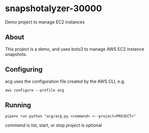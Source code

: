 # snapshotalyzer-30000
Demo project to manage EC2 instances

## About

This project is a demo, and uses boto3 to manage AWS EC2 instance snapshots.

## Configuring

acg uses the configuration file created by the AWS CLI, e.g.

`aws configure --profile acg`

## Running

`pipenv run python "acg/acg.py <command> <--project=PROJECT>"`

*command* is list, start, or stop
*project* is optional